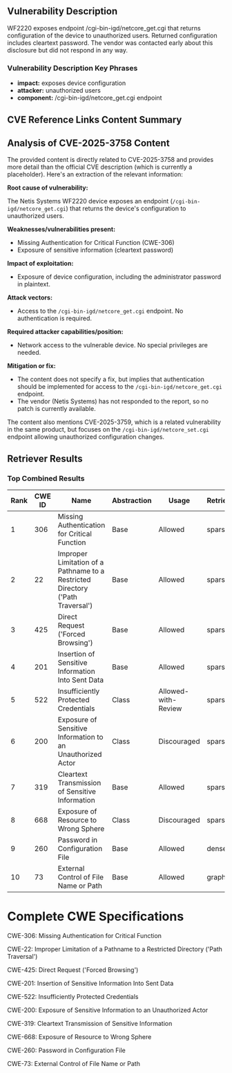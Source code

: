 ## Vulnerability Description
WF2220 exposes endpoint /cgi-bin-igd/netcore_get.cgi that returns configuration of the device to unauthorized users. Returned configuration includes cleartext password. The vendor was contacted early about this disclosure but did not respond in any way.

### Vulnerability Description Key Phrases
- **impact:** exposes device configuration
- **attacker:** unauthorized users
- **component:** /cgi-bin-igd/netcore_get.cgi endpoint

## CVE Reference Links Content Summary
## Analysis of CVE-2025-3758 Content

The provided content is directly related to CVE-2025-3758 and provides more detail than the official CVE description (which is currently a placeholder). Here's an extraction of the relevant information:

**Root cause of vulnerability:**

The Netis Systems WF2220 device exposes an endpoint (`/cgi-bin-igd/netcore_get.cgi`) that returns the device's configuration to unauthorized users.

**Weaknesses/vulnerabilities present:**

*   Missing Authentication for Critical Function (CWE-306)
*   Exposure of sensitive information (cleartext password)

**Impact of exploitation:**

*   Exposure of device configuration, including the administrator password in plaintext.

**Attack vectors:**

*   Access to the `/cgi-bin-igd/netcore_get.cgi` endpoint. No authentication is required.

**Required attacker capabilities/position:**

*   Network access to the vulnerable device. No special privileges are needed.

**Mitigation or fix:**

*   The content does not specify a fix, but implies that authentication should be implemented for access to the `/cgi-bin-igd/netcore_get.cgi` endpoint.
*   The vendor (Netis Systems) has not responded to the report, so no patch is currently available.

The content also mentions CVE-2025-3759, which is a related vulnerability in the same product, but focuses on the `/cgi-bin-igd/netcore_set.cgi` endpoint allowing unauthorized configuration changes.

## Retriever Results

### Top Combined Results

| Rank | CWE ID | Name | Abstraction | Usage  | Retrievers | Individual Scores |
|------|--------|------|-------------|-------|------------|-------------------|
| 1 | 306 | Missing Authentication for Critical Function | Base | Allowed | sparse | 0.064 |
| 2 | 22 | Improper Limitation of a Pathname to a Restricted Directory ('Path Traversal') | Base | Allowed | sparse | 0.059 |
| 3 | 425 | Direct Request ('Forced Browsing') | Base | Allowed | sparse | 0.058 |
| 4 | 201 | Insertion of Sensitive Information Into Sent Data | Base | Allowed | sparse | 0.058 |
| 5 | 522 | Insufficiently Protected Credentials | Class | Allowed-with-Review | sparse | 0.056 |
| 6 | 200 | Exposure of Sensitive Information to an Unauthorized Actor | Class | Discouraged | sparse | 0.055 |
| 7 | 319 | Cleartext Transmission of Sensitive Information | Base | Allowed | sparse | 0.055 |
| 8 | 668 | Exposure of Resource to Wrong Sphere | Class | Discouraged | sparse | 0.054 |
| 9 | 260 | Password in Configuration File | Base | Allowed | dense | 0.542 |
| 10 | 73 | External Control of File Name or Path | Base | Allowed | graph | 0.002 |



# Complete CWE Specifications

CWE-306: Missing Authentication for Critical Function

CWE-22: Improper Limitation of a Pathname to a Restricted Directory ('Path Traversal')

CWE-425: Direct Request ('Forced Browsing')

CWE-201: Insertion of Sensitive Information Into Sent Data

CWE-522: Insufficiently Protected Credentials

CWE-200: Exposure of Sensitive Information to an Unauthorized Actor

CWE-319: Cleartext Transmission of Sensitive Information

CWE-668: Exposure of Resource to Wrong Sphere

CWE-260: Password in Configuration File

CWE-73: External Control of File Name or Path